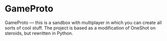 # GameProto
GameProto — this is a sandbox with multiplayer in which you can create all sorts of cool stuff. The project is based as a modification of OneShot on steroids, but rewritten in Python.
